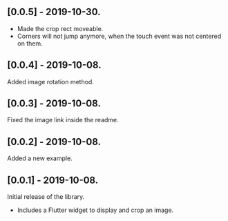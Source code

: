 ## [0.0.5] - 2019-10-30.

- Made the crop rect moveable.
- Corners will not jump anymore, when the touch event was not centered on them.

## [0.0.4] - 2019-10-08.

Added image rotation method.

## [0.0.3] - 2019-10-08.

Fixed the image link inside the readme.

## [0.0.2] - 2019-10-08.

Added a new example.

## [0.0.1] - 2019-10-08.

Initial release of the library.

- Includes a Flutter widget to display and crop an image.
